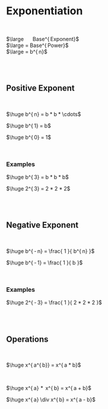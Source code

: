 
# Exponentiation

<br>

$\large         Base^{ Exponent}$ <br>
$\large = Base^{ Power}$ <br>
$\large = b^{ n}$

<br>
<br>

## Positive Exponent

<br>

$\huge b^{ n} = b * b * \cdots$

$\huge b^{ 1} = b$

$\huge b^{ 0} = 1$

<br>

### Examples

$\huge b^{ 3} = b * b * b$

$\huge 2^{ 3} = 2 * 2 * 2$

<br>
<br>

## Negative Exponent

<br>

$\huge b^{ - n} = \frac{ 1 }{ b^{ n} }$

$\huge b^{ - 1} = \frac{ 1 }{ b }$

<br>

### Examples

$\huge 2^{ - 3} = \frac{ 1 }{ 2 * 2 * 2 }$

<br>
<br>

## Operations

<br>

$\huge x^{ a^{ b}} = x^{ a * b}$

<br>

$\huge x^{ a}  *   x^{ b} = x^{ a + b}$

$\huge x^{ a} \div x^{ b} = x^{ a - b}$




<br>
